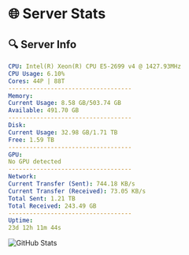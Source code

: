 # 🌐 Server Stats
## 🔍 Server Info
```yaml
CPU: Intel(R) Xeon(R) CPU E5-2699 v4 @ 1427.93MHz
CPU Usage: 6.10%
Cores: 44P | 88T
-----------------------------------
Memory:
Current Usage: 8.58 GB/503.74 GB
Available: 491.70 GB
-----------------------------------
Disk:
Current Usage: 32.98 GB/1.71 TB
Free: 1.59 TB
-----------------------------------
GPU:
No GPU detected
-----------------------------------
Network:
Current Transfer (Sent): 744.18 KB/s
Current Transfer (Received): 73.05 KB/s
Total Sent: 1.21 TB
Total Received: 243.49 GB
-----------------------------------
Uptime:
23d 12h 11m 44s
```
![GitHub Stats](https://img.shields.io/badge/Updated-2025-05-13_05:20:32-blue)